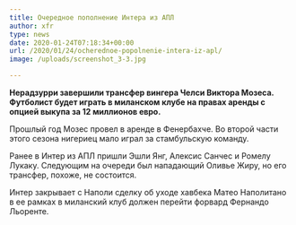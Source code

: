 ```yaml
---
title: Очередное пополнение Интера из АПЛ
author: xfr
type: news
date: 2020-01-24T07:18:34+00:00
url: /2020/01/24/ocherednoe-popolnenie-intera-iz-apl/
image: /uploads/screenshot_3-3.jpg

---
```

**Нерадзурри завершили трансфер вингера Челси Виктора Мозеса. Футболист будет играть в миланском клубе на правах аренды с опцией выкупа за 12 миллионов евро.**

Прошлый год Мозес провел в аренде в Фенербахче. Во второй части этого сезона нигериец мало играл за стамбульскую команду.

Ранее в Интер из АПЛ пришли Эшли Янг, Алексис Санчес и Ромелу Лукаку. Следующим на очереди был нападающий Оливье Жиру, но его трансфер, похоже, не состоится.

Интер закрывает с Наполи сделку об уходе хавбека Матео Наполитано в ее рамках в миланский клуб должен перейти форвард Фернандо Льоренте.